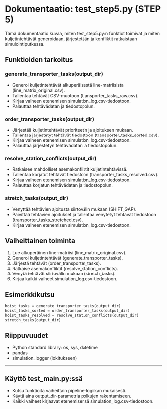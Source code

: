 # Dokumentaatio: test_step5.py (STEP 5)

Tämä dokumentaatio kuvaa, miten test_step5.py:n funktiot toimivat ja miten kuljetintehtävät generoidaan, järjestetään ja konfliktit ratkaistaan simulointiputkessa.

## Funktioiden tarkoitus

### generate_transporter_tasks(output_dir)
- Generoi kuljetintehtävät alkuperäisestä line-matriisista (line_matrix_original.csv).
- Tallentaa tehtävät CSV-muotoon (transporter_tasks_raw.csv).
- Kirjaa vaiheen etenemisen simulation_log.csv-tiedostoon.
- Palauttaa tehtävädatan ja tiedostopolun.

### order_transporter_tasks(output_dir)
- Järjestää kuljetintehtävät prioriteetin ja ajoituksen mukaan.
- Tallentaa järjestetyt tehtävät tiedostoon (transporter_tasks_sorted.csv).
- Kirjaa vaiheen etenemisen simulation_log.csv-tiedostoon.
- Palauttaa järjestetyn tehtävädatan ja tiedostopolun.

### resolve_station_conflicts(output_dir)
- Ratkaisee mahdolliset asemakonfliktit kuljetintehtävissä.
- Tallentaa korjatut tehtävät tiedostoon (transporter_tasks_resolved.csv).
- Kirjaa vaiheen etenemisen simulation_log.csv-tiedostoon.
- Palauttaa korjatun tehtävädatan ja tiedostopolun.

### stretch_tasks(output_dir)
- Venyttää tehtävien ajoitusta siirtovälin mukaan (SHIFT_GAP).
- Päivittää tehtävien ajoitukset ja tallentaa venytetyt tehtävät tiedostoon (transporter_tasks_stretched.csv).
- Kirjaa vaiheen etenemisen simulation_log.csv-tiedostoon.

## Vaiheittainen toiminta

1. Lue alkuperäinen line-matriisi (line_matrix_original.csv).
2. Generoi kuljetintehtävät (generate_transporter_tasks).
3. Järjestä tehtävät (order_transporter_tasks).
4. Ratkaise asemakonfliktit (resolve_station_conflicts).
5. Venytä tehtävät siirtovälin mukaan (stretch_tasks).
6. Kirjaa kaikki vaiheet simulation_log.csv-tiedostoon.

## Esimerkkikutsu

```python
hoist_tasks = generate_transporter_tasks(output_dir)
hoist_tasks_sorted = order_transporter_tasks(output_dir)
hoist_tasks_resolved = resolve_station_conflicts(output_dir)
stretch_tasks(output_dir)
```

## Riippuvuudet
- Python standard library: os, sys, datetime
- pandas
- simulation_logger (lokitukseen)

---

## Käyttö test_main.py:ssä

- Kutsu funktioita vaiheittain pipeline-logiikan mukaisesti.
- Käytä aina output_dir-parametria polkujen rakentamiseen.
- Kaikki vaiheet kirjaavat etenemisensä simulation_log.csv-tiedostoon.
